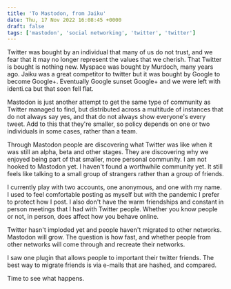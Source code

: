 ```yaml
---
title: 'To Mastodon, from Jaiku'
date: Thu, 17 Nov 2022 16:08:45 +0000
draft: false
tags: ['mastodon', 'social networking', 'twitter', 'twitter']
---
```


Twitter was bought by an individual that many of us do not trust, and we fear that it may no longer represent the values that we cherish. That Twitter is bought is nothing new. Myspace was bought by Murdoch, many years ago. Jaiku was a great competitor to twitter but it was bought by Google to become Google+. Eventually Google sunset Google+ and we were left with identi.ca but that soon fell flat.

Mastodon is just another attempt to get the same type of community as Twitter managed to find, but distributed across a multitude of instances that do not always say yes, and that do not always show everyone's every tweet. Add to this that they're smaller, so policy depends on one or two individuals in some cases, rather than a team.

Through Mastodon people are discovering what Twitter was like when it was still an alpha, beta and other stages. They are discovering why we enjoyed being part of that smaller, more personal community. I am not hooked to Mastodon yet. I haven't found a worthwhile community yet. It still feels like talking to a small group of strangers rather than a group of friends.

I currently play with two accounts, one anonymous, and one with my name. I used to feel comfortable posting as myself but with the pandemic I prefer to protect how I post. I also don't have the warm friendships and constant in person meetings that I had with Twitter people. Whether you know people or not, in person, does affect how you behave online.

Twitter hasn't imploded yet and people haven't migrated to other networks. Mastodon will grow. The question is how fast, and whether people from other networks will come through and recreate their networks.

I saw one plugin that allows people to important their twitter friends. The best way to migrate friends is via e-mails that are hashed, and compared.

Time to see what happens.
